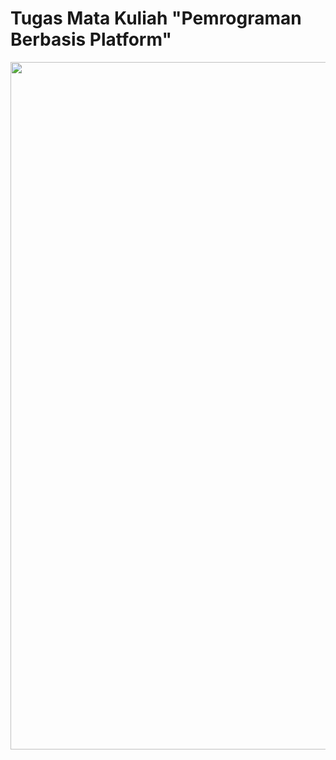 # Tugas Mata Kuliah "Pemrograman Berbasis Platform"

<img src="https://media1.tenor.com/m/xsICn9T81LcAAAAC/roy-leops.gif" width="1100"/>
